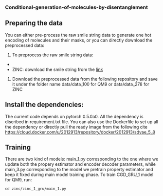 ### Conditional-generation-of-molecules-by-disentanglement

## Preparing the data
You can either pre-process the raw smile string data to generate one hot encoding of molecules and their masks, or you can directly download the preprocessed data:
1. To preprocess the raw smile string data:
-
- ZINC: download the smile string from the [link](https://www.dropbox.com/sh/621ufmvqgg5h2d8/AAC5y8QTKdtEdBa4HX0jX8fwa/data/zinc?dl=0&preview=250k_rndm_zinc_drugs_clean.smi&subfolder_nav_tracking=1)

1. Download the preprocessed data from the following repository and save it under the folder name data/data_100 for QM9 or data/data_278 for ZINC

## Install the dependencies:
The current code depends on pytorch 0.5.0a0. All the dependency is discribed in requirement.txt file. You can also use the Dockerfile to set up all the dependency or directly pull the ready image from the following cite https://cloud.docker.com/u/2012913/repository/docker/2012913/sdvae_5_8

## Training 

There are two kind of models: main_1.py corresponding to the one where we update both the propery estimator and encoder decoder parameters, while main_3.py corresponding to the model we pretrain property estimator and keep it fixed during main model training phase.
To train CGD_GRU_1 model for QM9, run:
```
cd zinc/zinc_1_gru/main_1.py
```
